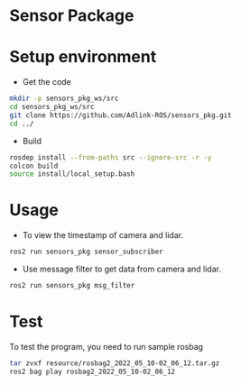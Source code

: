 # Sensor Package

# Setup environment

* Get the code

```bash
mkdir -p sensors_pkg_ws/src
cd sensors_pkg_ws/src
git clone https://github.com/Adlink-ROS/sensors_pkg.git
cd ../
```

* Build

```bash
rosdep install --from-paths src --ignore-src -r -y
colcon build
source install/local_setup.bash
```

# Usage

* To view the timestamp of camera and lidar.

```bash
ros2 run sensors_pkg sensor_subscriber
```

* Use message filter to get data from camera and lidar.

```bash
ros2 run sensors_pkg msg_filter
```

# Test

To test the program, you need to run sample rosbag

```bash
tar zvxf resource/rosbag2_2022_05_10-02_06_12.tar.gz
ros2 bag play rosbag2_2022_05_10-02_06_12
```
